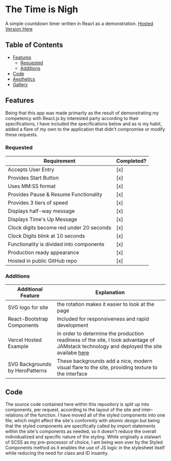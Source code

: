 # The Time is Nigh
A simple countdown timer written in React as a demonstration. [Hosted Version Here](https://time-is-nigh.vercel.app/)

## Table of Contents
- [Features](#Features)
    - [Requested](#Requested)
    - [Additions](#Additions)
- [Code](#Code)
- [Aesthetics](#Aesthetics)
- [Gallery](#Gallery)

## Features
Being that this app was made primarily as the result of demonstrating my competency with React.js by interested party according to their specifications, I have included the specifications below and as is my habit, added a flare of my own to the application that didn't compromise or modify these requests. 
### Requested
| Requirement | Completed? |
|-------------|------------|
| Accepts User Entry | [x] |
| Provides Start Button | [x] |
| Uses MM:SS format | [x] |
| Provides Pause & Resume Functionality | [x] |
| Provides 3 tiers of speed | [x] |
| Displays half-way message | [x] |
| Displays Time's Up Message | [x] |
| Clock digits become red under 20 seconds | [x] |
| Clock Digits blink at 10 seconds | [x] |
| Functionality is divided into components | [x] |
| Production ready appearance | [x] |
| Hosted in public GitHub repo | [x] |
  
### Additions
    
| Additional Feature | Explanation |
|--------------------|-------------|
| SVG logo for site | the rotation makes it easier to look at the page |
| React-Bootstrap Components | Included for responsiveness and rapid development |
| Vercel Hosted Example | In order to determine the production readiness of the site, I took advantage of JAMstack technology and deployed the site availabe [here](https://time-is-nigh.vercel.app/) |
| SVG Backgrounds by HeroPatterns | These backgrounds add a nice, modern visual flare to the site, providing texture to the interface |

## Code
The source code contained here within this repository is split up into components, per request, according to the layout of the site and inter-relations of the function. I have moved all of the styled components into one file, which might affect the site's conformity with *atomic design* but being that the styled components are specifically called by import statements within the site's components as needed, so it doesn't reduce the overall individualized and specific nature of the styling. While originally a stalwart of SCSS as my pre-processor of choice, I am being won over by the Styled Components method as it enables the use of JS logic in the stylesheet itself while reducing the need for class and ID insanity. 

 

